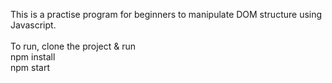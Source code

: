 This is a practise program for beginners to manipulate DOM structure using Javascript.<br/>
<br/>
To run, clone the project & run<br/>
npm install<br/>
npm start<br/>
